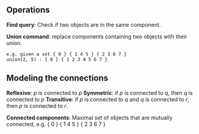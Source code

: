 ## Operations 

__Find query__: Check if two objects are in the same component. 

__Union command__: replace components containing two objects with their union. 

```
e.g. given a set { 0 } { 1 4 5 } { 2 3 6 7 }  
union(2, 5) : { 0 } { 1 2 3 4 5 6 7 }
```

## Modeling the connections 

__Reflexive__: _p_ is connected to _p_ 
__Symmetric__: if _p_ is connected to _q_, then _q_ is connected to _p_ 
__Transitive__: if _p_ is connected to _q_ and _q_ is connected to _r_, then _p_ is connected to _r_.

__Connected components__: Maximal _set_ of objects that are mutually connected, e.g. { 0 } { 1 4 5 } { 2 3 6 7 }


